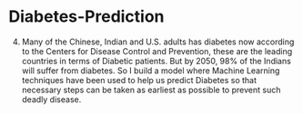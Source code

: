 # Diabetes-Prediction
4)	Many of the Chinese, Indian and U.S. adults has diabetes now according to the Centers for Disease Control and Prevention, these are the leading countries in terms of Diabetic patients. But by 2050, 98% of the Indians will suffer from diabetes. So I build a model where Machine Learning techniques have been used to help us predict Diabetes so that necessary steps can be taken as earliest as possible to prevent such deadly disease. 
